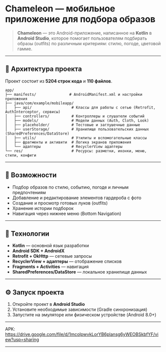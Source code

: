 # Chameleon — мобильное приложение для подбора образов

> **Chameleon** — это Android-приложение, написанное на **Kotlin** в **Android Studio**, которое помогает пользователям подбирать образы (outfits) по различным критериям: стилю, погоде, цветовой гамме.

---

## 📂 Архитектура проекта

Проект состоит из **5204 строк кода** и **110 файлов**.

```
app/
├── manifests/               # AndroidManifest.xml и настройки приложения
├── java/com/example/mobileapp/
│   ├── api/                  # Классы для работы с сетью (Retrofit, AuthInterceptor, сервисы)
│   ├── controllers/          # Контроллеры и слушатели событий
│   ├── models/               # Модели данных (Auth, Cloth, Look)
│   ├── placeholder/          # Тестовые и заглушечные данные
│   ├── userStorage/          # Хранилище пользовательских данных (SharedPreferences/DataStore)
│   ├── utils/                # Утилиты и вспомогательные классы
│   ├── фрагменты и активити  # Логика экранов приложения
│   └── адаптеры              # RecyclerView адаптеры
└── res/                      # Ресурсы: разметки, иконки, меню, стили, конфиги
```

---

## 🎯 Возможности

* Подбор образов по стилю, событию, погоде и личным предпочтениям
* Добавление и редактирование элементов гардероба с фото
* Создание и просмотр готовых луков (outfits)
* Хранение истории подборок
* Навигация через нижнее меню (Bottom Navigation)

---

## 🧭 Технологии

* **Kotlin** — основной язык разработки
* **Android SDK + AndroidX**
* **Retrofit + OkHttp** — сетевые запросы
* **RecyclerView + адаптеры** — отображение списков
* **Fragments + Activities** — навигация
* **SharedPreferences/DataStore** — локальное хранилище данных

---

## ⚙️ Запуск проекта

1. Откройте проект в **Android Studio**
2. Установите необходимые зависимости (Gradle синхронизация)
3. Запустите на эмуляторе или физическом устройстве (Android 8.0+)

---

APK: https://drive.google.com/file/d/1mcolpwvkLorYB6plansg6yWEOBSkbfYF/view?usp=sharing

---
